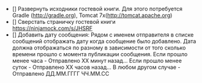- [] Развернуть исходники гостевой книги. Для этого потребуется Gradle (http://gradle.org), Tomcat 7x(http://tomcat.apache.org)   
- [] Сверстать страничку гостевой книги https://ninjamock.com/s/JHSRF
- [] Добавить дату сообщения: Рядом с именем отправителя в списке сообщений отображать дату когда сообщение было добавлено. Дата должна отображаться по 
     разному в зависимости от того сколько времени прошло с момента публикации сообщения. 
             Если прошло менее часа - Отправлено ХХ минут назад...
             Если прошло менее суток - Отправлено ХХ часов назад...
             В любом другом случае - Отправлено ДД.ММ.ГГГГ ЧЧ.ММ.СС  

